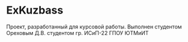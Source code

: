 # ExKuzbass
Проект, разработанный для курсовой работы. Выполнен студентом Ореховым Д.В. студентом гр. ИСиП-22 ГПОУ ЮТМиИТ
